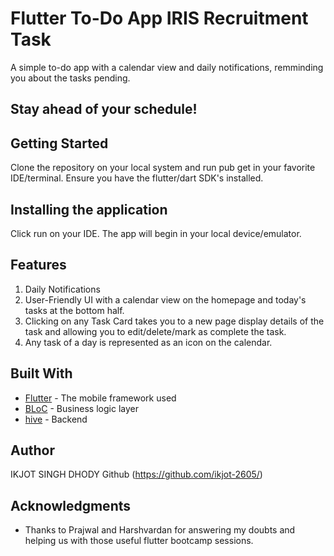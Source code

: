 # Flutter To-Do App IRIS Recruitment Task 
A simple to-do app with a calendar view and daily notifications, remminding you about the tasks pending.
## Stay ahead of your schedule! 

## Getting Started
Clone the repository on your local system and run pub get in your favorite IDE/terminal.
Ensure you have the flutter/dart SDK's installed.

## Installing the application

Click run on your IDE. The app will begin in your local device/emulator.

## Features
1) Daily Notifications
2) User-Friendly UI with a calendar view on the homepage and today's tasks at the bottom half.
3) Clicking on any Task Card takes you to a new page display details of the task and allowing you to edit/delete/mark as complete the task.
4) Any task of a day is represented as an icon on the calendar.

## Built With

* [Flutter](https://flutter.dev/) - The mobile framework used
* [BLoC](https://pub.dev/packages/bloc) - Business logic layer
* [hive](https://docs.hivedb.dev/#/) - Backend


## Author
IKJOT SINGH DHODY
Github (https://github.com/ikjot-2605/)

## Acknowledgments

* Thanks to Prajwal and Harshvardan for answering my doubts and helping us with those useful flutter bootcamp sessions.

